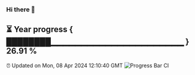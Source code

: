 ### Hi there 👋
⏳ Year progress { ████████▁▁▁▁▁▁▁▁▁▁▁▁▁▁▁▁▁▁▁▁▁▁ } 26.91 %
---
⏰ Updated on Mon, 08 Apr 2024 12:10:40 GMT
![Progress Bar CI](https://github.com/Moyi321/Moyi321/workflows/Progress%20Bar%20CI/badge.svg)
